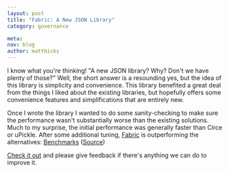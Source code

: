 ```yaml
---
layout: post
title: "Fabric: A New JSON Library"
category: governance

meta:
nav: blog
author: matthicks
---
```


I know what you're thinking! "A new JSON library? Why? Don't we have plenty of those?" Well, the short answer is a
resounding yes, but the idea of this library is simplicity and convenience. This library benefited a great deal from the things I liked
about the existing libraries, but hopefully offers some convenience features and simplifications that are entirely new.

Once I wrote the library I wanted to do some sanity-checking to make sure the performance wasn't substantially worse
than the existing solutions. Much to my surprise, the initial performance was generally faster than Circe or uPickle.
After some additional tuning, [Fabric][fabric] is outperforming the alternatives: [Benchmarks][benchmarks] ([Source][benchmarks-source])

[Check it out][fabric] and please give feedback if there's anything we can do to improve it.

[fabric]: https://github.com/typelevel/fabric
[benchmarks]: https://jmh.morethan.io/?source=https://raw.githubusercontent.com/typelevel/fabric/master/bench/results/benchmarks-1.7.0.json
[benchmarks-source]: https://github.com/typelevel/fabric/tree/master/bench/src/main/scala/bench
